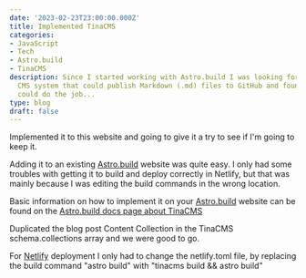 ```yaml
---
date: '2023-02-23T23:00:00.000Z'
title: Implemented TinaCMS
categories:
- JavaScript
- Tech
- Astro.build
- TinaCMS
description: Since I started working with Astro.build I was looking for a really simple
  CMS system that could publish Markdown (.md) files to GitHub and found that TinaCMS
  could do the job...
type: blog
draft: false
---
```

Implemented it to this website and going to give it a try to see if I'm going to keep it.

Adding it to an existing [Astro.build](https://astro.build "Link to Astro.build website") website was quite easy. I only had some troubles with getting it to build and deploy correctly in Netlify, but that was mainly because I was editing the build commands in the wrong location.

Basic information on how to implement it on your [Astro.build](https://astro.build "Link to Astro.build website") website can be found on the [Astro.build docs page about TinaCMS](https://docs.astro.build/en/guides/cms/tina-cms/ "Link to Astro.build docs website guide to implement TinaCMS")

Duplicated the blog post Content Collection in the TinaCMS schema.collections array and we were good to go.

For [Netlify](https://www.netlify.com "Link to Netlify website") deployment I only had to change the netlify.toml file, by replacing the build command "astro build" with "tinacms build && astro build"

